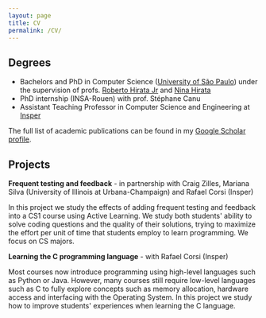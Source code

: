```yaml
---
layout: page
title: CV
permalink: /CV/
---
```


## Degrees

- Bachelors and PhD in Computer Science ([University of São Paulo](http://www.usp.br)) under the supervision of profs. [Roberto Hirata Jr](http://www.ime.usp.br/~hirata) and [Nina Hirata](http://www.ime.usp.br/~nina)
- PhD internship (INSA-Rouen) with prof. Stéphane Canu
- Assistant Teaching Professor in Computer Science and Engineering at [Insper](https://insper.edu.br)

The full list of academic publications can be found in my [Google Scholar profile](https://scholar.google.com/citations?hl=en&user=pC2_nBMAAAAJ&view_op=list_works&sortby=pubdate).

## Projects

**Frequent testing and feedback** - in partnership with Craig Zilles, Mariana Silva (University of Illinois at Urbana-Champaign) and Rafael Corsi (Insper)

In this project we study the effects of adding frequent testing and feedback into a CS1 course using Active Learning. We study both students' ability to solve coding questions and the quality of their solutions, trying to maximize the effort per unit of time that students employ to learn programming. We focus on CS majors.

**Learning the C programming language** - with Rafael Corsi (Insper)

Most courses now introduce programming using high-level languages such as Python or Java.  However, many courses still require low-level languages such as C to fully explore concepts such as memory allocation, hardware access and interfacing with the Operating System. In this project we study how to improve students' experiences when learning the C language. 

